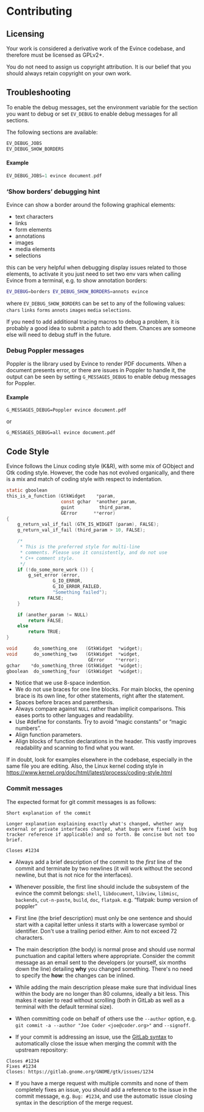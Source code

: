 # Contributing

## Licensing

Your work is considered a derivative work of the Evince codebase, and
therefore must be licensed as GPLv2+.

You do not need to assign us copyright attribution.
It is our belief that you should always retain copyright on your own work.

## Troubleshooting

To enable the debug messages, set the environment variable for the section
you want to debug or set `EV_DEBUG` to enable debug messages for all sections.

The following sections are available:

```c
EV_DEBUG_JOBS
EV_DEBUG_SHOW_BORDERS
```

#### Example
```c
EV_DEBUG_JOBS=1 evince document.pdf
```

### ‘Show borders’ debugging hint

Evince can show a border around the following graphical elements:

 * text characters
 * links
 * form elements
 * annotations
 * images
 * media elements
 * selections

this can be very helpful when debugging display issues related to those
elements, to activate it you just need to set two env vars when calling
Evince from a terminal, e.g. to show annotation borders:

```sh
EV_DEBUG=borders EV_DEBUG_SHOW_BORDERS=annots evince
```

where `EV_DEBUG_SHOW_BORDERS` can be set to any of the following values:
`chars` `links` `forms` `annots` `images` `media` `selections`.

If you need to add additional tracing macros to debug a problem, it is
probably a good idea to submit a patch to add them. Chances are someone
else will need to debug stuff in the future.

### Debug Poppler messages

Poppler is the library used by Evince to render PDF documents. When a document
presents error, or there are issues in Poppler to handle it, the output can be
seen by setting `G_MESSAGES_DEBUG` to enable debug messages for Poppler.

#### Example

```
G_MESSAGES_DEBUG=Poppler evince document.pdf
```

or

```
G_MESSAGES_DEBUG=all evince document.pdf
```


## Code Style

Evince follows the Linux coding style (K&R), with some mix of GObject
and Gtk coding style. However, the code has not evolved organically, and
there is a mix and match of coding style with respect to indentation.

```c
static gboolean
this_is_a_function (GtkWidget    *param,
                    const gchar  *another_param,
                    guint         third_param,
                    GError      **error)
{
	g_return_val_if_fail (GTK_IS_WIDGET (param), FALSE);
	g_return_val_if_fail (third_param > 10, FALSE);

	/*
	 * This is the preferred style for multi-line
	 * comments. Please use it consistently, and do not use
	 * C++ comment style.
	 */
	if (!do_some_more_work ()) {
		g_set_error (error,
			     G_IO_ERROR,
			     G_IO_ERROR_FAILED,
			     "Something failed");
		return FALSE;
	}

	if (another_param != NULL)
		return FALSE;
	else
		return TRUE;
}
```

```c
void      do_something_one   (GtkWidget  *widget);
void      do_something_two   (GtkWidget  *widget,
                              GError    **error);
gchar    *do_something_three (GtkWidget  *widget);
gboolean  do_something_four  (GtkWidget  *widget);
```

 * Notice that we use 8-space indention.
 * We do not use braces for one line blocks. For main blocks, the
   opening brace is its own line, for other statements, right after
   the statement.
 * Spaces before braces and parenthesis.
 * Always compare against `NULL` rather than implicit comparisons.
   This eases ports to other languages and readability.
 * Use #define for constants. Try to avoid “magic constants” or
   “magic numbers”.
 * Align function parameters.
 * Align blocks of function declarations in the header. This
   vastly improves readability and scanning to find what you want.

If in doubt, look for examples elsewhere in the codebase, especially
in the same file you are editing.  Also, the Linux kernel coding style
in https://www.kernel.org/doc/html/latest/process/coding-style.html

### Commit messages

The expected format for git commit messages is as follows:

```plain
Short explanation of the commit

Longer explanation explaining exactly what's changed, whether any
external or private interfaces changed, what bugs were fixed (with bug
tracker reference if applicable) and so forth. Be concise but not too
brief.

Closes #1234
```

 - Always add a brief description of the commit to the _first_ line of
 the commit and terminate by two newlines (it will work without the
 second newline, but that is not nice for the interfaces).

 - Whenever possible, the first line should include the subsystem of
   the evince the commit belongs: `shell`, `libdocument`, `libview`,
   `libmisc`, `backends`, `cut-n-paste`, `build`, `doc`, `flatpak`.
   e.g. “flatpak: bump version of poppler”

 - First line (the brief description) must only be one sentence and
 should start with a capital letter unless it starts with a lowercase
 symbol or identifier. Don't use a trailing period either. Aim to not
 exceed 72 characters.

 - The main description (the body) is normal prose and should use normal
 punctuation and capital letters where appropriate. Consider the commit
 message as an email sent to the developers (or yourself, six months
 down the line) detailing **why** you changed something. There's no need
 to specify the **how**: the changes can be inlined.

 - While adding the main description please make sure that individual lines
within the body are no longer than 80 columns, ideally a bit less. This makes
it easier to read without scrolling (both in GitLab as well as a terminal with
the default terminal size).

 - When committing code on behalf of others use the `--author` option, e.g.
 `git commit -a --author "Joe Coder <joe@coder.org>"` and `--signoff`.

 - If your commit is addressing an issue, use the
 [GitLab syntax](https://docs.gitlab.com/ce/user/project/issues/managing_issues.html#default-closing-pattern)
 to automatically close the issue when merging the commit with the upstream
 repository:

```plain
Closes #1234
Fixes #1234
Closes: https://gitlab.gnome.org/GNOME/gtk/issues/1234
```

 - If you have a merge request with multiple commits and none of them
 completely fixes an issue, you should add a reference to the issue in
 the commit message, e.g. `Bug: #1234`, and use the automatic issue
 closing syntax in the description of the merge request.

